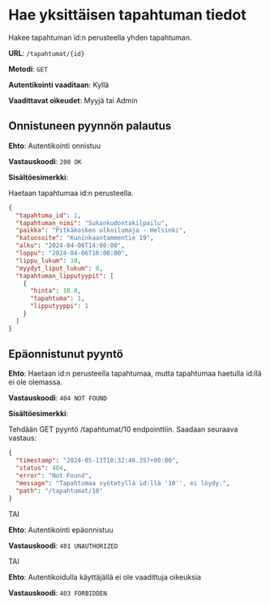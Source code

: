 # Hae yksittäisen tapahtuman tiedot

Hakee tapahtuman id:n perusteella yhden tapahtuman.

**URL**: `/tapahtumat/{id}`

**Metodi**: `GET`

**Autentikointi vaaditaan**: Kyllä

**Vaadittavat oikeudet**: Myyjä tai Admin

## Onnistuneen pyynnön palautus

**Ehto**: Autentikointi onnistuu

**Vastauskoodi**: `200 OK`

**Sisältöesimerkki**:

Haetaan tapahtumaa id:n perusteella.

```json
{
  "tapahtuma_id": 1,
  "tapahtuman_nimi": "Sukankudontakilpailu",
  "paikka": "Pitkäkosken ulkoilumaja - Helsinki",
  "katuosoite": "Kuninkaantammentie 19",
  "alku": "2024-04-06T14:00:00",
  "loppu": "2024-04-06T16:00:00",
  "lippu_lukum": 10,
  "myydyt_liput_lukum": 0,
  "tapahtuman_lipputyypit": [
    {
      "hinta": 10.0,
      "tapahtuma": 1,
      "lipputyyppi": 1
    }
  ]
}
```

## Epäonnistunut pyyntö

**Ehto**: Haetaan id:n perusteella tapahtumaa, mutta tapahtumaa haetulla id:llä ei ole olemassa.

**Vastauskoodi**: `404 NOT FOUND`

**Sisältöesimerkki**:

Tehdään GET pyyntö /tapahtumat/10 endpointtiin. Saadaan seuraava vastaus:

```json
{
  "timestamp": "2024-05-13T10:32:46.357+00:00",
  "status": 404,
  "error": "Not Found",
  "message": "Tapahtumaa syötetyllä id:llä '10'', ei löydy.",
  "path": "/tapahtumat/10"
}
```

TAI

**Ehto**: Autentikointi epäonnistuu

**Vastauskoodi**: `401 UNAUTHORIZED`

TAI

**Ehto**: Autentikoidulla käyttäjällä ei ole vaadittuja oikeuksia

**Vastauskoodi**: `403 FORBIDDEN`
